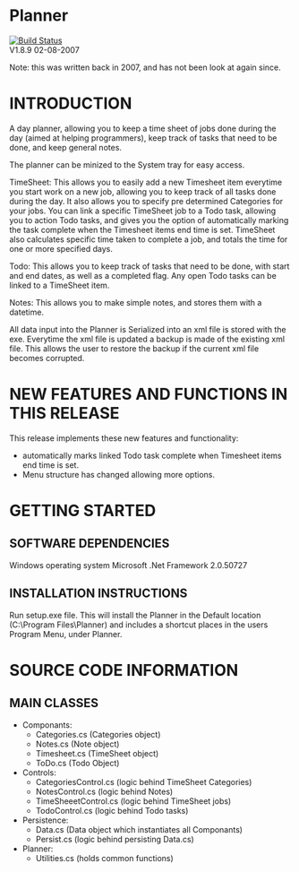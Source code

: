 # Planner
[![Build Status](https://dev.azure.com/marcelrienks/Planner/_apis/build/status/marcelrienks.Planner?branchName=master)](https://dev.azure.com/marcelrienks/Planner/_build/latest?definitionId=6&branchName=master)  
V1.8.9
02-08-2007

Note: this was written back in 2007, and has not been look at again
since.

# INTRODUCTION 
A day planner, allowing you to keep a time sheet of jobs done during
the day (aimed at helping programmers), keep track of tasks that
need to be done, and keep general notes.

The planner can be minized to the System tray for easy access.

TimeSheet:
This allows you to easily add a new Timesheet item everytime you
start work on a new job, allowing you to keep track of all tasks
done during the day. It also allows you to specify pre determined
Categories for your jobs. You can link a specific TimeSheet job to a
Todo task, allowing you to action Todo tasks, and gives you the
option of automatically marking the task complete when the Timesheet
items end time is set. TimeSheet also calculates specific time taken
to complete a job, and totals the time for one or more specified
days.

Todo:
This allows you to keep track of tasks that need to be done,
with start and end dates, as well as a completed flag. Any open
Todo tasks can be linked to a TimeSheet item.

Notes:
This allows you to make simple notes, and stores them with a
datetime.

All data input into the Planner is Serialized into an xml file
is stored with the exe. Everytime the xml file is updated a backup
is made of the existing xml file. This allows the user to restore
the backup if the current xml file becomes corrupted.

# NEW FEATURES AND FUNCTIONS IN THIS RELEASE
This release implements these new features and functionality:
* automatically marks linked Todo task complete when Timesheet items end time is set.
* Menu structure has changed allowing more options.

# GETTING STARTED
## SOFTWARE DEPENDENCIES
Windows operating system
Microsoft .Net Framework 2.0.50727
## INSTALLATION INSTRUCTIONS
Run setup.exe file.
This will install the Planner in the Default location
(C:\Program Files\Planner) and includes a shortcut places in the
users Program Menu, under Planner.

# SOURCE CODE INFORMATION
## MAIN CLASSES
* Componants:  
	* Categories.cs		(Categories object)  
	* Notes.cs		(Note object)  
	* Timesheet.cs		(TimeSheet object)  
	* ToDo.cs			(Todo Object)  
* Controls:  
	* CategoriesControl.cs	(logic behind TimeSheet Categories)  
	* NotesControl.cs		(logic behind Notes)  
	* TimeSheeetControl.cs	(logic behind TimeSheet jobs)  
	* TodoControl.cs		(logic behind Todo tasks)  
* Persistence:
	* Data.cs			(Data object which instantiates all Componants)  
	* Persist.cs		(logic behind persisting Data.cs)  
* Planner:  
	* Utilities.cs		(holds common functions)
